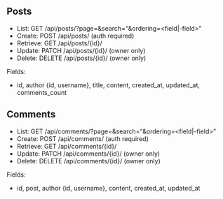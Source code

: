 ## Posts
- List:      GET /api/posts/?page=<n>&search=<q>&ordering=<field|-field>
- Create:    POST /api/posts/   (auth required)
- Retrieve:  GET /api/posts/{id}/
- Update:    PATCH /api/posts/{id}/ (owner only)
- Delete:    DELETE /api/posts/{id}/ (owner only)

Fields:
- id, author {id, username}, title, content, created_at, updated_at, comments_count

## Comments
- List:      GET /api/comments/?page=<n>&search=<q>&ordering=<field|-field>
- Create:    POST /api/comments/ (auth required)
- Retrieve:  GET /api/comments/{id}/
- Update:    PATCH /api/comments/{id}/ (owner only)
- Delete:    DELETE /api/comments/{id}/ (owner only)

Fields:
- id, post, author {id, username}, content, created_at, updated_at
